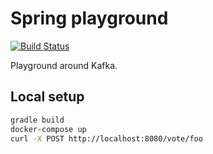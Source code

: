 # Spring playground
[![Build Status](https://img.shields.io/travis/mlucchini/kafka-playground.svg)](https://travis-ci.org/mlucchini/spring-playground)

Playground around Kafka.

## Local setup

```sh
gradle build
docker-compose up
curl -X POST http://localhost:8080/vote/foo
```
